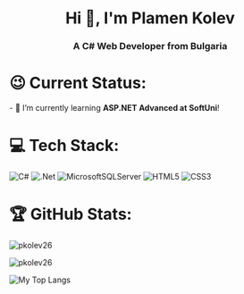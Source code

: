 <h1 align="center">Hi 👋, I'm Plamen Kolev</h1>
<h3 align="center">A C# Web Developer from Bulgaria</h3>

<h1>😉 Current Status:</h1>
<p>- 🌱 I’m currently learning <strong>ASP.NET Advanced at SoftUni</strong>!</p>

# 💻 Tech Stack:
![C#](https://img.shields.io/badge/c%23-%235C2D91.svg?style=for-the-badge&logo=c-sharp&logoColor=white) 
![.Net](https://img.shields.io/badge/.NET-5C2D91?style=for-the-badge&logo=.net&logoColor=white) 
![MicrosoftSQLServer](https://img.shields.io/badge/Microsoft%20SQL%20Server-FAD800?style=for-the-badge&logo=microsoft%20sql%20server&logoColor=black)
![HTML5](https://img.shields.io/badge/html5-%23E34F26.svg?style=for-the-badge&logo=html5&logoColor=white)
![CSS3](https://img.shields.io/badge/css3-%231572B6.svg?style=for-the-badge&logo=css3&logoColor=white)

<h1>🏆 GitHub Stats:</h1>
<p>
  <img align="center" src="https://github-readme-stats.vercel.app/api?username=pkolev26&show_icons=true&theme=dark&title_color=ffffff&text_color=ffffff&bg_color=000000&hide_border=true&locale=en" alt="pkolev26"/></p>

<p><img align="center" src="https://github-readme-streak-stats.herokuapp.com/?user=pkolev26&theme=dark" alt="pkolev26" /></p>

![My Top Langs](https://github-readme-stats.vercel.app/api/top-langs/?username=pkolev26&theme=algolia&layout=compact)
